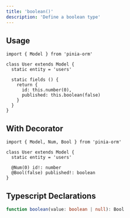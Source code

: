 ```yaml
---
title: 'boolean()'
description: 'Define a boolean type'
---
```


## Usage

````js[User.js]
import { Model } from 'pinia-orm'

class User extends Model {
  static entity = 'users'

  static fields () {
    return {
      id: this.number(0),
      published: this.boolean(false)
    }
  }
}
````

## With Decorator

````ts[User.ts]
import { Model, Num, Bool } from 'pinia-orm'

class User extends Model {
  static entity = 'users'
  
  @Num(0) id!: number
  @Bool(false) published!: boolean
}
````

## Typescript Declarations

````ts
function boolean(value: boolean | null): Bool
````
